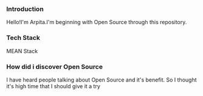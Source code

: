 ### Introduction
Hello!I'm Arpita.I'm beginning with Open Source through this repository.
### Tech Stack
MEAN Stack
### How did i discover Open Source
I have heard people talking about Open Source and it's benefit. So I thought it's high time that I should give it a try